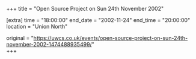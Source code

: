 +++
title = "Open Source Project on Sun 24th November 2002"

[extra]
time = "18:00:00"
end_date = "2002-11-24"
end_time = "20:00:00"
location = "Union North"

original = "https://uwcs.co.uk/events/open-source-project-on-sun-24th-november-2002-1474488935499/"    
+++




